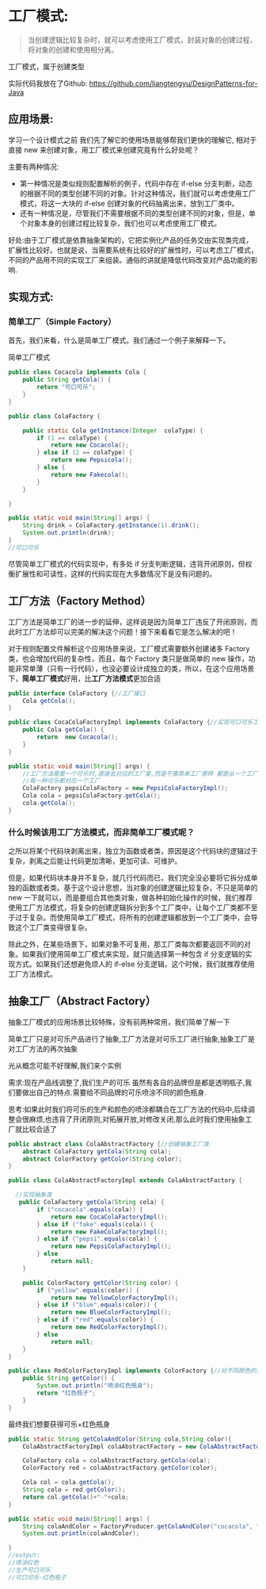 # 工厂模式:
>当创建逻辑比较复杂时，就可以考虑使用工厂模式，封装对象的创建过程，将对象的创建和使用相分离。

工厂模式，属于创建类型

实际代码我放在了Github: https://github.com/liangtengyu/DesignPatterns-for-Java

## 应用场景:
学习一个设计模式之前 我们先了解它的使用场景能够帮我们更快的理解它, 相对于直接 new 来创建对象，用工厂模式来创建究竟有什么好处呢？

主要有两种情况:

- 第一种情况是类似规则配置解析的例子，代码中存在 if-else 分支判断，动态的根据不同的类型创建不同的对象。针对这种情况，我们就可以考虑使用工厂模式，将这一大块的 if-else 创建对象的代码抽离出来，放到工厂类中。
- 还有一种情况是，尽管我们不需要根据不同的类型创建不同的对象，但是，单个对象本身的创建过程比较复杂，我们也可以考虑使用工厂模式。

好处:由于工厂模式是依靠抽象架构的，它把实例化产品的任务交由实现类完成，扩展性比较好。也就是说，当需要系统有比较好的扩展性时，可以考虑工厂模式，不同的产品用不同的实现工厂来组装。通俗的讲就是降低代码改变对产品功能的影响.

## 实现方式:
### 简单工厂（Simple Factory）
首先，我们来看，什么是简单工厂模式。我们通过一个例子来解释一下。

简单工厂模式
```java
public class Cocacola implements Cola {
    public String getCola() {
        return "可口可乐";
    }
}

public class ColaFactory {

    public static Cola getInstance(Integer  colaType) {
        if (1 == colaType) {
            return new Cocacola();
        } else if (2 == colaType) {
            return new Pepsicola();
        } else {
            return new Fakecola();
        }
    }

}

public static void main(String[] args) {
    String drink = ColaFactory.getInstance(1).drink();
    System.out.println(drink);
}
//可口可乐
```

尽管简单工厂模式的代码实现中，有多处 if 分支判断逻辑，违背开闭原则，但权衡扩展性和可读性，这样的代码实现在大多数情况下是没有问题的。

## 工厂方法（Factory Method）
工厂方法是简单工厂的进一步的延伸，这样说是因为简单工厂违反了开闭原则，而此时工厂方法却可以完美的解决这个问题！接下来看看它是怎么解决的吧！

对于规则配置文件解析这个应用场景来说，工厂模式需要额外创建诸多 Factory 类，也会增加代码的复杂性，而且，每个 Factory 类只是做简单的 new 操作，功能非常单薄（只有一行代码），也没必要设计成独立的类，所以，在这个应用场景下，**简单工厂模式**好用，比**工厂方法模式**更加合适
```java
public interface ColaFactory {//工厂接口
    Cola getCola();
}

public class CocaColaFactoryImpl implements ColaFactory {//实现可口可乐工厂
    public Cola getCola() {
        return  new Cocacola();
    }
}

public static void main(String[] args) {
    //工厂方法需要一个可乐时,直接去对应的工厂拿,而是不像简单工厂那样 都是从一个工厂中根据判断来拿
    //每一种可乐都对应一个工厂
    ColaFactory pepsiColaFactory = new PepsiColaFactoryImpl();
    Cola cola = pepsiColaFactory.getCola();
    cola.getCola();
}
```
### 什么时候该用工厂方法模式，而非简单工厂模式呢？
之所以将某个代码块剥离出来，独立为函数或者类，原因是这个代码块的逻辑过于复杂，剥离之后能让代码更加清晰，更加可读、可维护。

但是，如果代码块本身并不复杂，就几行代码而已，我们完全没必要将它拆分成单独的函数或者类。基于这个设计思想，当对象的创建逻辑比较复杂，不只是简单的 new 一下就可以，而是要组合其他类对象，做各种初始化操作的时候，我们推荐使用工厂方法模式，将复杂的创建逻辑拆分到多个工厂类中，让每个工厂类都不至于过于复杂。而使用简单工厂模式，将所有的创建逻辑都放到一个工厂类中，会导致这个工厂类变得很复杂。

除此之外，在某些场景下，如果对象不可复用，那工厂类每次都要返回不同的对象。如果我们使用简单工厂模式来实现，就只能选择第一种包含 if 分支逻辑的实现方式。如果我们还想避免烦人的 if-else 分支逻辑，这个时候，我们就推荐使用工厂方法模式。

## 抽象工厂（Abstract Factory）
抽象工厂模式的应用场景比较特殊，没有前两种常用，我们简单了解一下

简单工厂只是对可乐产品进行了抽象,工厂方法是对可乐工厂进行抽象,抽象工厂是对工厂方法的再次抽象

光从概念可能不好理解,我们来个实例

需求:现在产品线调整了,我们生产的可乐 虽然有各自的品牌但是都是透明瓶子,我们要做出自己的特点.需要给不同品牌的可乐喷涂不同的颜色瓶身.

思考:如果此时我们将可乐的生产和颜色的喷涂都耦合在工厂方法的代码中,后续调整会很麻烦,也违背了开闭原则,对拓展开放,对修改关闭,那么此时我们使用抽象工厂就比较合适了
```java
public abstract class ColaAbstractFactory {//创建抽象工厂类
    abstract ColaFactory getCola(String cola);
    abstract ColorFactory getColor(String color);
}

public class ColaAbstractFactoryImpl extends ColaAbstractFactory {

  //实现抽象类
   public ColaFactory getCola(String cola) {
        if ("cocacola".equals(cola)) {
            return new CocaColaFactoryImpl();
        } else if ("fake".equals(cola)) {
            return new FakeColaFactoryImpl();
        } else if ("pepsi".equals(cola)) {
            return new PepsiColaFactoryImpl();
        } else
            return null;
    }

    public ColorFactory getColor(String color) {
        if ("yellow".equals(color)) {
            return new YellowColorFactoryImpl();
        } else if ("blue".equals(color)) {
            return new BlueColorFactoryImpl();
        } else if ("red".equals(color)) {
            return new RedColorFactoryImpl();
        } else
            return null;
    }
}

public class RedColorFactoryImpl implements ColorFactory {//对不同颜色的需求进行喷涂.其它颜色类似就不重复贴了
    public String getColor() {
        System.out.println("喷涂红色瓶身");
        return "红色瓶子";
    }
}
```
最终我们想要获得可乐+红色瓶身
```java
public static String getColaAndColor(String cola,String color){
    ColaAbstractFactoryImpl colaAbstractFactory = new ColaAbstractFactoryImpl();

    ColaFactory cola = colaAbstractFactory.getCola(cola);
    ColorFactory red = colaAbstractFactory.getColor(color);

    Cola col = cola.getCola();
    String colo = red.getColor();
    return col.getCola()+"-"+colo;
}

public static void main(String[] args) {
    String colaAndColor = FactoryProducer.getColaAndColor("cocacola", "red");
    System.out.println(colaAndColor);

}
//output:
//喷涂红色
//生产可口可乐
//可口可乐-红色瓶子
```